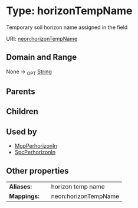 
# Type: horizonTempName


Temporary soil horizon name assigned in the field

URI: [neon:horizonTempName](https://data.neonscience.org/horizonTempName)


## Domain and Range

None ->  <sub>OPT</sub> [String](types/String.md)

## Parents


## Children


## Used by

 * [MgpPerhorizonIn](MgpPerhorizonIn.md)
 * [SpcPerhorizonIn](SpcPerhorizonIn.md)

## Other properties

|  |  |  |
| --- | --- | --- |
| **Aliases:** | | horizon temp name |
| **Mappings:** | | neon:horizonTempName |


